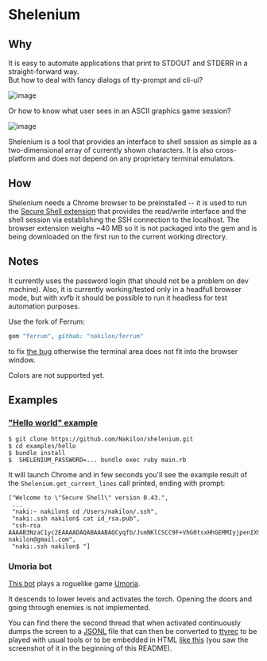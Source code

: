 # Shelenium

## Why

It is easy to automate applications that print to STDOUT and STDERR in a straight-forward way.  
But how to deal with fancy dialogs of tty-prompt and cli-ui?

![image](https://user-images.githubusercontent.com/2870363/139074705-764b1dce-1a4a-441c-8e56-135d33f9457d.png)

Or how to know what user sees in an ASCII graphics game session?

![image](https://user-images.githubusercontent.com/2870363/139074243-11b58cf0-dd14-439b-a9ff-6b663e5416f5.png)

Shelenium is a tool that provides an interface to shell session as simple as a two-dimensional array of currently shown characters. It is also cross-platform and does not depend on any proprietary terminal emulators.

## How

Shelenium needs a Chrome browser to be preinstalled -- it is used to run the [Secure Shell extension](https://chrome.google.com/webstore/detail/secure-shell/iodihamcpbpeioajjeobimgagajmlibd) that provides the read/write interface and the shell session via establishing the SSH connection to the localhost. The browser extension weighs ~40 MB so it is not packaged into the gem and is being downloaded on the first run to the current working directory.

## Notes

It currently uses the password login (that should not be a problem on dev machine). Also, it is currently working/tested only in a headfull browser mode, but with xvfb it should be possible to run it headless for test automation purposes.

Use the fork of Ferrum:

```ruby
gem "ferrum", github: "nakilon/ferrum"
```

to fix [the bug](https://github.com/rubycdp/ferrum/issues/203) otherwise the terminal area does not fit into the browser window.

Colors are not supported yet.

## Examples

### ["Hello world" example](examples/hello)

```
$ git clone https://github.com/Nakilon/shelenium.git
$ cd examples/hello
$ bundle install
$  SHELENIUM_PASSWORD=... bundle exec ruby main.rb
```

It will launch Chrome and in few seconds you'll see the example result of the `Shelenium.get_current_lines` call printed, ending with prompt:

```none
["Welcome to \"Secure Shell\" version 0.43.",
 ...
 "naki:~ nakilon$ cd /Users/nakilon/.ssh",
 "naki:.ssh nakilon$ cat id_rsa.pub",
 "ssh-rsa AAAAB3NzaC1yc2EAAAADAQABAAABAQCyqfb/JsmNKlCSCC9F+VhG0tsxHhGEMMIyjpenIX97cPKjC6SL1S0APoxta7YdHgOYwOD76n3VuJoOSAcQ0FeY6i+PmONnrfAXFrpknyr1e6FwWyNQACZj+df7nowLy8l5AmLpy2U8gd6zpCN/0SPaeyxLcouBNgEU+AfItsJqg8dN2pMsJAH5eGAflWqBlPUhRlqXhxQHTrY2WAbiHoxrSj9becaWa3aL8k2wTS3TVpGQGAgzNYNa4bSrm70mPJvUvReP13KymfJkKoRv/7ZgQBCD7pHDf0tu0kwh0CE4RvsydARHbsKIYeZh70v7YYBGZ48tvOqov9A6ztQ1u9YR nakilon@gmail.com",
 "naki:.ssh nakilon$ "]
```

### Umoria bot

[This bot](examples/umoria) plays a roguelike game [Umoria](https://github.com/dungeons-of-moria/umoria).

It descends to lower levels and activates the torch. Opening the doors and going through enemies is not implemented.

You can find there the second thread that when activated continuously dumps the screen to a [JSONL](https://en.wikipedia.org/wiki/JSON_streaming) file that can then be converted to [ttyrec](https://en.wikipedia.org/wiki/Ttyrec) to be played with usual tools or to be embedded in HTML [like this](https://unsteadyhoneydewrelationalmodel.nakilon.repl.co/) (you saw the screenshot of it in the beginning of this README).
